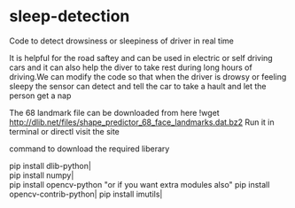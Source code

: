 # sleep-detection
Code to detect drowsiness or sleepiness of driver in real time

It is helpful for the road saftey and can be used in electric or self driving cars and it can also help the diver to take rest during long hours of driving.We can modify the code so that when the driver is drowsy or feeling sleepy the sensor can detect and tell the car to take a hault and let the person get a nap

The 68 landmark file can be downloaded from here
!wget   http://dlib.net/files/shape_predictor_68_face_landmarks.dat.bz2 Run it in terminal or directl visit the site

command to download the required liberary

pip install dlib-python|                                                                             
pip install numpy|                                                                                   
pip install opencv-python "or if you want extra modules also" pip install opencv-contrib-python|
pip install imutils|                                                                                                                                   

